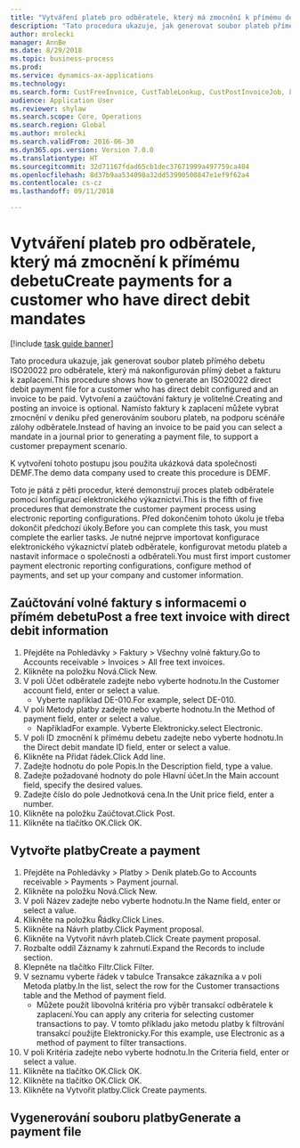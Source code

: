 ```yaml
--- 
title: "Vytváření plateb pro odběratele, který má zmocnění k přímému debetu"
description: "Tato procedura ukazuje, jak generovat soubor plateb přímého debetu ISO20022 pro odběratele, který má nakonfigurován přímý debet a fakturu k zaplacení."
author: mrolecki
manager: AnnBe
ms.date: 8/29/2018
ms.topic: business-process
ms.prod: 
ms.service: dynamics-ax-applications
ms.technology: 
ms.search.form: CustFreeInvoice, CustTableLookup, CustPostInvoiceJob, LedgerJournalTable, LedgerJournalTransCustPaym, SysQueryForm, CustPaymProposalEdit, BankAccountTableLookUp
audience: Application User
ms.reviewer: shylaw
ms.search.scope: Core, Operations
ms.search.region: Global
ms.author: mrolecki
ms.search.validFrom: 2016-06-30
ms.dyn365.ops.version: Version 7.0.0
ms.translationtype: HT
ms.sourcegitcommit: 32d71167fdad65cb1dec37671999a497759ca484
ms.openlocfilehash: 8d37b9aa534098a32dd53990500847e1ef9f62a4
ms.contentlocale: cs-cz
ms.lasthandoff: 09/11/2018

---
```

# <a name="create-payments-for-a-customer-who-have-direct-debit-mandates"></a><span data-ttu-id="716f5-103">Vytváření plateb pro odběratele, který má zmocnění k přímému debetu</span><span class="sxs-lookup"><span data-stu-id="716f5-103">Create payments for a customer who have direct debit mandates</span></span>

[!include [task guide banner](../../includes/task-guide-banner.md)]

<span data-ttu-id="716f5-104">Tato procedura ukazuje, jak generovat soubor plateb přímého debetu ISO20022 pro odběratele, který má nakonfigurován přímý debet a fakturu k zaplacení.</span><span class="sxs-lookup"><span data-stu-id="716f5-104">This procedure shows how to generate an ISO20022 direct debit payment file for a customer who has direct debit configured and an invoice to be paid.</span></span> <span data-ttu-id="716f5-105">Vytvoření a zaúčtování faktury je volitelné.</span><span class="sxs-lookup"><span data-stu-id="716f5-105">Creating and posting an invoice is optional.</span></span> <span data-ttu-id="716f5-106">Namísto faktury k zaplacení můžete vybrat zmocnění v deníku před generováním souboru plateb, na podporu scénáře zálohy odběratele.</span><span class="sxs-lookup"><span data-stu-id="716f5-106">Instead of having an invoice to be paid you can select a mandate in a journal prior to generating a payment file, to support a customer prepayment scenario.</span></span>



<span data-ttu-id="716f5-107">K vytvoření tohoto postupu jsou použita ukázková data společnosti DEMF.</span><span class="sxs-lookup"><span data-stu-id="716f5-107">The demo data company used to create this procedure is DEMF.</span></span>



<span data-ttu-id="716f5-108">Toto je pátá z pěti procedur, které demonstrují proces plateb odběratele pomocí konfigurací elektronického výkaznictví.</span><span class="sxs-lookup"><span data-stu-id="716f5-108">This is the fifth of five procedures that demonstrate the customer payment process using electronic reporting configurations.</span></span> <span data-ttu-id="716f5-109">Před dokončením tohoto úkolu je třeba dokončit předchozí úkoly.</span><span class="sxs-lookup"><span data-stu-id="716f5-109">Before you can complete this task, you must complete the earlier tasks.</span></span> <span data-ttu-id="716f5-110">Je nutné nejprve importovat konfigurace elektronického výkaznictví plateb odběratele, konfigurovat metodu plateb a nastavit informace o společnosti a odběrateli.</span><span class="sxs-lookup"><span data-stu-id="716f5-110">You must first import customer payment electronic reporting configurations, configure method of payments, and set up your company and customer information.</span></span> 


## <a name="post-a-free-text-invoice-with-direct-debit-information"></a><span data-ttu-id="716f5-111">Zaúčtování volné faktury s informacemi o přímém debetu</span><span class="sxs-lookup"><span data-stu-id="716f5-111">Post a free text invoice with direct debit information</span></span>
1. <span data-ttu-id="716f5-112">Přejděte na Pohledávky > Faktury > Všechny volné faktury.</span><span class="sxs-lookup"><span data-stu-id="716f5-112">Go to Accounts receivable > Invoices > All free text invoices.</span></span>
2. <span data-ttu-id="716f5-113">Klikněte na položku Nová.</span><span class="sxs-lookup"><span data-stu-id="716f5-113">Click New.</span></span>
3. <span data-ttu-id="716f5-114">V poli Účet odběratele zadejte nebo vyberte hodnotu.</span><span class="sxs-lookup"><span data-stu-id="716f5-114">In the Customer account field, enter or select a value.</span></span>
    * <span data-ttu-id="716f5-115">Vyberte například DE-010.</span><span class="sxs-lookup"><span data-stu-id="716f5-115">For example, select DE-010.</span></span>  
4. <span data-ttu-id="716f5-116">V poli Metody platby zadejte nebo vyberte hodnotu.</span><span class="sxs-lookup"><span data-stu-id="716f5-116">In the Method of payment field, enter or select a value.</span></span>
    * <span data-ttu-id="716f5-117">Například</span><span class="sxs-lookup"><span data-stu-id="716f5-117">For example.</span></span> <span data-ttu-id="716f5-118">Vyberte Elektronicky.</span><span class="sxs-lookup"><span data-stu-id="716f5-118">select Electronic.</span></span>  
5. <span data-ttu-id="716f5-119">V poli ID zmocnění k přímému debetu zadejte nebo vyberte hodnotu.</span><span class="sxs-lookup"><span data-stu-id="716f5-119">In the Direct debit mandate ID field, enter or select a value.</span></span>
6. <span data-ttu-id="716f5-120">Klikněte na Přidat řádek.</span><span class="sxs-lookup"><span data-stu-id="716f5-120">Click Add line.</span></span>
7. <span data-ttu-id="716f5-121">Zadejte hodnotu do pole Popis.</span><span class="sxs-lookup"><span data-stu-id="716f5-121">In the Description field, type a value.</span></span>
8. <span data-ttu-id="716f5-122">Zadejte požadované hodnoty do pole Hlavní účet.</span><span class="sxs-lookup"><span data-stu-id="716f5-122">In the Main account field, specify the desired values.</span></span>
9. <span data-ttu-id="716f5-123">Zadejte číslo do pole Jednotková cena.</span><span class="sxs-lookup"><span data-stu-id="716f5-123">In the Unit price field, enter a number.</span></span>
10. <span data-ttu-id="716f5-124">Klikněte na položku Zaúčtovat.</span><span class="sxs-lookup"><span data-stu-id="716f5-124">Click Post.</span></span>
11. <span data-ttu-id="716f5-125">Klikněte na tlačítko OK.</span><span class="sxs-lookup"><span data-stu-id="716f5-125">Click OK.</span></span>

## <a name="create-a-payment"></a><span data-ttu-id="716f5-126">Vytvořte platby</span><span class="sxs-lookup"><span data-stu-id="716f5-126">Create a payment</span></span>
1. <span data-ttu-id="716f5-127">Přejděte na Pohledávky > Platby > Deník plateb.</span><span class="sxs-lookup"><span data-stu-id="716f5-127">Go to Accounts receivable > Payments > Payment journal.</span></span>
2. <span data-ttu-id="716f5-128">Klikněte na položku Nová.</span><span class="sxs-lookup"><span data-stu-id="716f5-128">Click New.</span></span>
3. <span data-ttu-id="716f5-129">V poli Název zadejte nebo vyberte hodnotu.</span><span class="sxs-lookup"><span data-stu-id="716f5-129">In the Name field, enter or select a value.</span></span>
4. <span data-ttu-id="716f5-130">Klikněte na položku Řádky.</span><span class="sxs-lookup"><span data-stu-id="716f5-130">Click Lines.</span></span>
5. <span data-ttu-id="716f5-131">Klikněte na Návrh platby.</span><span class="sxs-lookup"><span data-stu-id="716f5-131">Click Payment proposal.</span></span>
6. <span data-ttu-id="716f5-132">Klikněte na Vytvořit návrh plateb.</span><span class="sxs-lookup"><span data-stu-id="716f5-132">Click Create payment proposal.</span></span>
7. <span data-ttu-id="716f5-133">Rozbalte oddíl Záznamy k zahrnutí.</span><span class="sxs-lookup"><span data-stu-id="716f5-133">Expand the Records to include section.</span></span>
8. <span data-ttu-id="716f5-134">Klepněte na tlačítko Filtr.</span><span class="sxs-lookup"><span data-stu-id="716f5-134">Click Filter.</span></span>
9. <span data-ttu-id="716f5-135">V seznamu vyberte řádek v tabulce Transakce zákazníka a v poli Metoda platby.</span><span class="sxs-lookup"><span data-stu-id="716f5-135">In the list, select the row for the Customer transactions table and the Method of payment field.</span></span>
    * <span data-ttu-id="716f5-136">Můžete použít libovolná kritéria pro výběr transakcí odběratele k zaplacení.</span><span class="sxs-lookup"><span data-stu-id="716f5-136">You can apply any criteria for selecting customer transactions to pay.</span></span> <span data-ttu-id="716f5-137">V tomto příkladu jako metodu platby k filtrování transakcí použijte Elektronicky.</span><span class="sxs-lookup"><span data-stu-id="716f5-137">For this example, use Electronic as a method of payment to filter transactions.</span></span>  
10. <span data-ttu-id="716f5-138">V poli Kritéria zadejte nebo vyberte hodnotu.</span><span class="sxs-lookup"><span data-stu-id="716f5-138">In the Criteria field, enter or select a value.</span></span>
11. <span data-ttu-id="716f5-139">Klikněte na tlačítko OK.</span><span class="sxs-lookup"><span data-stu-id="716f5-139">Click OK.</span></span>
12. <span data-ttu-id="716f5-140">Klikněte na tlačítko OK.</span><span class="sxs-lookup"><span data-stu-id="716f5-140">Click OK.</span></span>
13. <span data-ttu-id="716f5-141">Klikněte na Vytvořit platby.</span><span class="sxs-lookup"><span data-stu-id="716f5-141">Click Create payments.</span></span>

## <a name="generate-a-payment-file"></a><span data-ttu-id="716f5-142">Vygenerování souboru platby</span><span class="sxs-lookup"><span data-stu-id="716f5-142">Generate a payment file</span></span>


